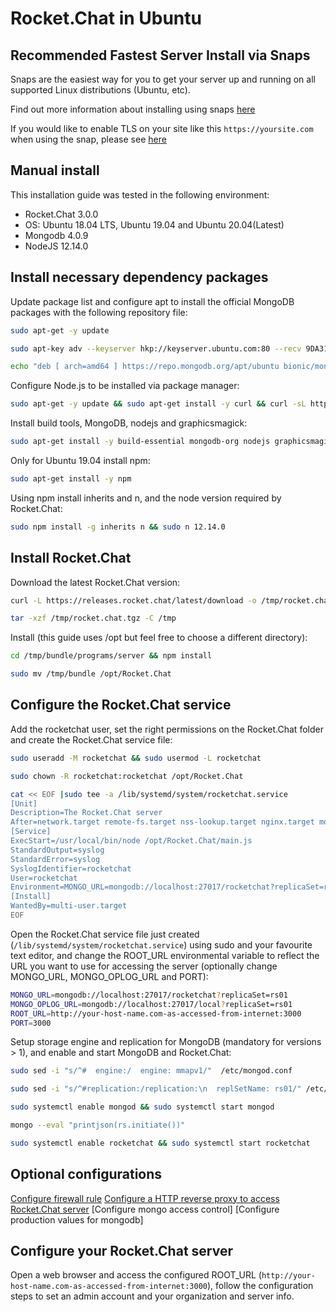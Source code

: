 # Rocket.Chat in Ubuntu

## Recommended Fastest Server Install via Snaps

Snaps are the easiest way for you to get your server up and running on all supported Linux distributions (Ubuntu, etc).

Find out more information about installing using snaps [here](../snaps/)

If you would like to enable TLS on your site like this `https://yoursite.com` when using the snap, please see [here](../snaps/autossl.md)

## Manual install

This installation guide was tested in the following environment:

* Rocket.Chat 3.0.0
* OS: Ubuntu 18.04 LTS, Ubuntu 19.04 and Ubuntu 20.04(Latest)
* Mongodb 4.0.9
* NodeJS 12.14.0

## Install necessary dependency packages

Update package list and configure apt to install the official MongoDB packages with the following repository file:

```bash
sudo apt-get -y update
```

```bash
sudo apt-key adv --keyserver hkp://keyserver.ubuntu.com:80 --recv 9DA31620334BD75D9DCB49F368818C72E52529D4
```

```bash
echo "deb [ arch=amd64 ] https://repo.mongodb.org/apt/ubuntu bionic/mongodb-org/4.0 multiverse" | sudo tee /etc/apt/sources.list.d/mongodb-org-4.0.list
```

Configure Node.js to be installed via package manager:

```bash
sudo apt-get -y update && sudo apt-get install -y curl && curl -sL https://deb.nodesource.com/setup_12.x | sudo bash -
```

Install build tools, MongoDB, nodejs and graphicsmagick:

```bash
sudo apt-get install -y build-essential mongodb-org nodejs graphicsmagick
```

Only for Ubuntu 19.04 install npm:

```bash
sudo apt-get install -y npm
```

Using npm install inherits and n, and the node version required by Rocket.Chat:

```bash
sudo npm install -g inherits n && sudo n 12.14.0
```

## Install Rocket.Chat

Download the latest Rocket.Chat version:

```bash
curl -L https://releases.rocket.chat/latest/download -o /tmp/rocket.chat.tgz
```

```bash
tar -xzf /tmp/rocket.chat.tgz -C /tmp
```

Install (this guide uses /opt but feel free to choose a different directory):

```bash
cd /tmp/bundle/programs/server && npm install
```

```bash
sudo mv /tmp/bundle /opt/Rocket.Chat
```

## Configure the Rocket.Chat service

Add the rocketchat user, set the right permissions on the Rocket.Chat folder and create the Rocket.Chat service file:

```bash
sudo useradd -M rocketchat && sudo usermod -L rocketchat
```

```bash
sudo chown -R rocketchat:rocketchat /opt/Rocket.Chat
```

```bash
cat << EOF |sudo tee -a /lib/systemd/system/rocketchat.service
[Unit]
Description=The Rocket.Chat server
After=network.target remote-fs.target nss-lookup.target nginx.target mongod.target
[Service]
ExecStart=/usr/local/bin/node /opt/Rocket.Chat/main.js
StandardOutput=syslog
StandardError=syslog
SyslogIdentifier=rocketchat
User=rocketchat
Environment=MONGO_URL=mongodb://localhost:27017/rocketchat?replicaSet=rs01 MONGO_OPLOG_URL=mongodb://localhost:27017/local?replicaSet=rs01 ROOT_URL=http://localhost:3000/ PORT=3000
[Install]
WantedBy=multi-user.target
EOF
```

Open the Rocket.Chat service file just created (`/lib/systemd/system/rocketchat.service`) using sudo and your favourite text editor, and change the ROOT\_URL environmental variable to reflect the URL you want to use for accessing the server (optionally change MONGO\_URL, MONGO\_OPLOG\_URL and PORT):

```bash
MONGO_URL=mongodb://localhost:27017/rocketchat?replicaSet=rs01
MONGO_OPLOG_URL=mongodb://localhost:27017/local?replicaSet=rs01
ROOT_URL=http://your-host-name.com-as-accessed-from-internet:3000
PORT=3000
```

Setup storage engine and replication for MongoDB (mandatory for versions > 1), and enable and start MongoDB and Rocket.Chat:

```bash
sudo sed -i "s/^#  engine:/  engine: mmapv1/"  /etc/mongod.conf
```

```bash
sudo sed -i "s/^#replication:/replication:\n  replSetName: rs01/" /etc/mongod.conf
```

```bash
sudo systemctl enable mongod && sudo systemctl start mongod
```

```bash
mongo --eval "printjson(rs.initiate())"
```

```bash
sudo systemctl enable rocketchat && sudo systemctl start rocketchat
```

## Optional configurations

[Configure firewall rule](optional-configurations.md) [Configure a HTTP reverse proxy to access Rocket.Chat server](configuring-ssl-reverse-proxy.md) \[Configure mongo access control] \[Configure production values for mongodb]

## Configure your Rocket.Chat server

Open a web browser and access the configured ROOT\_URL (`http://your-host-name.com-as-accessed-from-internet:3000`), follow the configuration steps to set an admin account and your organization and server info.
